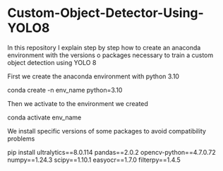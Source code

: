 # Custom-Object-Detector-Using-YOLO8
In this repository I explain step by step how to create an anaconda environment with the versions o packages necessary to train a custom object detection using YOLO 8


First we create the anaconda environment with python 3.10

conda create -n env_name python=3.10

Then we activate to the environment we created 

conda activate env_name

We install specific versions of some packages to avoid compatibility problems

pip install ultralytics==8.0.114 pandas==2.0.2 opencv-python==4.7.0.72 numpy==1.24.3 scipy==1.10.1 easyocr==1.7.0 filterpy==1.4.5



